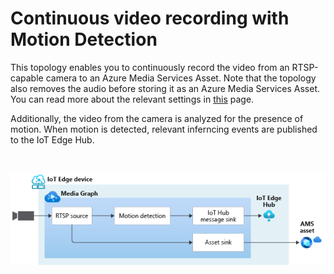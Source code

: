 # Continuous video recording with Motion Detection

This topology enables you to continuously record the video from an RTSP-capable camera to an Azure Media Services Asset. Note that the topology also removes the audio before storing it as an Azure Media Services Asset. You can read more about the relevant settings in [this](https://github.com/Azure/live-video-analytics/blob/master/MediaGraph/topologies/cvr-asset/readme.md) page.

Additionally, the video from the camera is analyzed for the presence of motion. When motion is detected, relevant inferncing events are published to the IoT Edge Hub.


<br>
<p align="center">
  <img src="./topology.png" title="Continuous video recording with Motion Detection"/>
</p>
<br>
